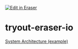 <p><a target="_blank" href="https://app.eraser.io/workspace/q7ZUUAncHbHUvm6jE2zj" id="edit-in-eraser-github-link"><img alt="Edit in Eraser" src="https://firebasestorage.googleapis.com/v0/b/second-petal-295822.appspot.com/o/images%2Fgithub%2FOpen%20in%20Eraser.svg?alt=media&amp;token=968381c8-a7e7-472a-8ed6-4a6626da5501"></a></p>

# tryout-eraser-io
[﻿System Architecture (example)](https://app.eraser.io/workspace/ZKVcEWzIqjSWMtRvYmbC) 


<!--- Eraser file: https://app.eraser.io/workspace/q7ZUUAncHbHUvm6jE2zj --->
